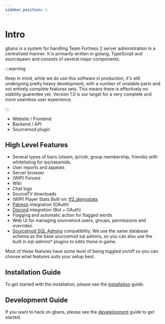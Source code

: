 ```yaml
---
sidebar_position: 1
---
```


# Intro

gbans is a system for handling Team Fortress 2 server administration in a centralized manner. It is primarily written 
in golang, TypeScript and sourcepawn and consists of several major components:

:::warning

Keep in mind, while we do use this software in production, it's still undergoing pretty heavy development, with a
number of unstable parts and not entirely complete features sets. This means there is effectively no stability
guarentee yet. Version 1.0 is our target for a very complete and more seamless user experience.

:::

- Website / Frontend
- Backend / API
- Sourcemod plugin

## High Level Features

- Several types of bans (steam, ip/cidr, group membership, friends) with whitelisting for ips/steamids.
- User reports and appeals
- Server browser
- (WIP) Forums
- Wiki
- Chat logs
- SourceTV downloads
- (WIP) Player Stats Built on: [tf2_demostats](https://github.com/leighmacdonald/tf2_demostats)
- [Patreon](https://www.patreon.com/) integration (OAuth)
- [Discord](https://discord.com/) integration (Bot + OAuth)
- Flagging and automatic action for flagged words
- Web UI for managing sourcemod users, groups, permissions and overrides.
- [Sourcemod SQL Admins](https://wiki.alliedmods.net/SQL_Admins_(SourceMod)) compatibility. We use the same database schema as the base sourcemod sql admins, so you can also use the built in sql-admins* plugins to edits these in game.

Most of these features have some level of being toggled on/off so you can choose what features suits your setup best.

## Installation Guide

To get started with the installation, please see the [installation](./install) guide.

## Development Guide

If you want to hack on gbans, please see the [develelopment](./devel) guide to get started.
